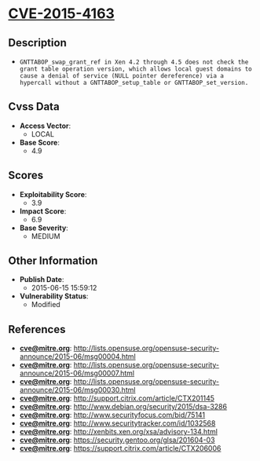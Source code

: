 
# [CVE-2015-4163](http://lists.opensuse.org/opensuse-security-announce/2015-06/msg00004.html)

## Description

- `GNTTABOP_swap_grant_ref in Xen 4.2 through 4.5 does not check the grant table operation version, which allows local guest domains to cause a denial of service (NULL pointer dereference) via a hypercall without a GNTTABOP_setup_table or GNTTABOP_set_version.`

## Cvss Data

- **Access Vector**:
  - LOCAL
- **Base Score**:
  - 4.9

## Scores

- **Exploitability Score**:
  - 3.9
- **Impact Score**:
  - 6.9
- **Base Severity**:
  - MEDIUM

## Other Information

- **Publish Date**:
  - 2015-06-15 15:59:12
- **Vulnerability Status**:
  - Modified

## References

- **cve@mitre.org**: http://lists.opensuse.org/opensuse-security-announce/2015-06/msg00004.html
- **cve@mitre.org**: http://lists.opensuse.org/opensuse-security-announce/2015-06/msg00007.html
- **cve@mitre.org**: http://lists.opensuse.org/opensuse-security-announce/2015-06/msg00030.html
- **cve@mitre.org**: http://support.citrix.com/article/CTX201145
- **cve@mitre.org**: http://www.debian.org/security/2015/dsa-3286
- **cve@mitre.org**: http://www.securityfocus.com/bid/75141
- **cve@mitre.org**: http://www.securitytracker.com/id/1032568
- **cve@mitre.org**: http://xenbits.xen.org/xsa/advisory-134.html
- **cve@mitre.org**: https://security.gentoo.org/glsa/201604-03
- **cve@mitre.org**: https://support.citrix.com/article/CTX206006
